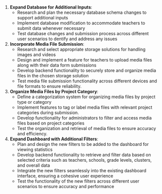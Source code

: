 1. **Expand Database for Additional Inputs**:
   - Research and plan the necessary database schema changes to support additional inputs
   - Implement database modification to accommodate teachers to submit data whenever necessary
   - Test database changes and submission process across different user scenarios to dentify and address any issues
2. **Incorporate Media File Submission**:
   - Research and select appropriate storage solutions for handling images and videos
   - Design and implement a feature for teachers to upload media files along with their data form submissions
   - Develop backend functionality to securely store and organize media files in the chosen storage solution
   - Test media file submission functionality across different devices and file formats to ensure reliability.
3. **Organize Media Files by Project Category**:
   - Define a categorization system for organizing media files by project type or category
   - Implement features to tag or label media files with relevant project categories during submission.
   - Develop functionality for administrators to filter and access media files based on project categories
   - Test the organization and retrieval of media files to ensure accuracy and efficiency.
4. **Expand Dashboard with Additional Filters**:
   - Plan and design the new filters to be added to the dashboard for viewing statistics
   - Develop backend functionality to retrieve and filter data based on selected criteria such as teachers, schools, grade levels, clusters, and overall data
   - Integrate the new filters seamlessly into the existing dashboard interface, ensuring a cohesive user experience
   - Test the functionality of the new filters across different user scenarios to ensure accuracy and performance

